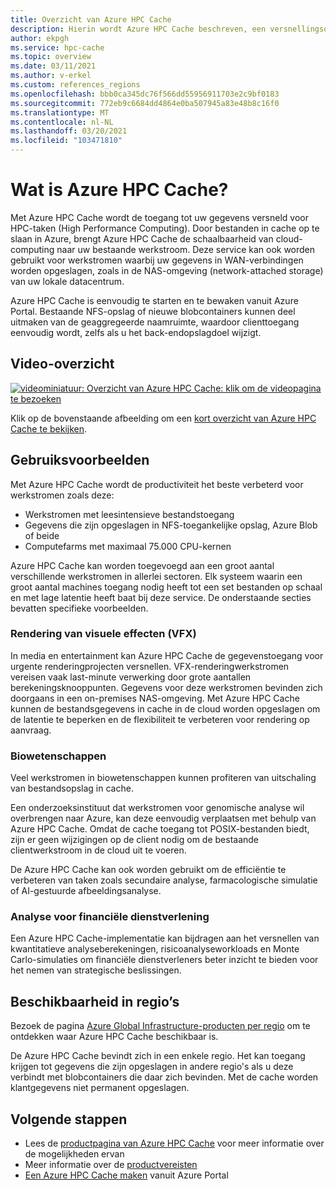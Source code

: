 ```yaml
---
title: Overzicht van Azure HPC Cache
description: Hierin wordt Azure HPC Cache beschreven, een versnellingsoplossing voor bestandstoegang voor High Performance Computing
author: ekpgh
ms.service: hpc-cache
ms.topic: overview
ms.date: 03/11/2021
ms.author: v-erkel
ms.custom: references_regions
ms.openlocfilehash: bbb0ca345dc76f566dd55956911703e2c9bf0183
ms.sourcegitcommit: 772eb9c6684dd4864e0ba507945a83e48b8c16f0
ms.translationtype: MT
ms.contentlocale: nl-NL
ms.lasthandoff: 03/20/2021
ms.locfileid: "103471810"
---
```

# <a name="what-is-azure-hpc-cache"></a>Wat is Azure HPC Cache?

Met Azure HPC Cache wordt de toegang tot uw gegevens versneld voor HPC-taken (High Performance Computing). Door bestanden in cache op te slaan in Azure, brengt Azure HPC Cache de schaalbaarheid van cloud-computing naar uw bestaande werkstroom. Deze service kan ook worden gebruikt voor werkstromen waarbij uw gegevens in WAN-verbindingen worden opgeslagen, zoals in de NAS-omgeving (network-attached storage) van uw lokale datacentrum.

Azure HPC Cache is eenvoudig te starten en te bewaken vanuit Azure Portal. Bestaande NFS-opslag of nieuwe blobcontainers kunnen deel uitmaken van de geaggregeerde naamruimte, waardoor clienttoegang eenvoudig wordt, zelfs als u het back-endopslagdoel wijzigt.

## <a name="overview-video"></a>Video-overzicht

[![videominiatuur: Overzicht van Azure HPC Cache: klik om de videopagina te bezoeken](media/video-1-overview.png)](https://azure.microsoft.com/resources/videos/hpc-cache-overview/)

Klik op de bovenstaande afbeelding om een [kort overzicht van Azure HPC Cache te bekijken](https://azure.microsoft.com/resources/videos/hpc-cache-overview/).

## <a name="use-cases"></a>Gebruiksvoorbeelden

Met Azure HPC Cache wordt de productiviteit het beste verbeterd voor werkstromen zoals deze:

* Werkstromen met leesintensieve bestandstoegang
* Gegevens die zijn opgeslagen in NFS-toegankelijke opslag, Azure Blob of beide
* Computefarms met maximaal 75.000 CPU-kernen

Azure HPC Cache kan worden toegevoegd aan een groot aantal verschillende werkstromen in allerlei sectoren. Elk systeem waarin een groot aantal machines toegang nodig heeft tot een set bestanden op schaal en met lage latentie heeft baat bij deze service. De onderstaande secties bevatten specifieke voorbeelden.

### <a name="visual-effects-vfx-rendering"></a>Rendering van visuele effecten (VFX)

In media en entertainment kan Azure HPC Cache de gegevenstoegang voor urgente renderingprojecten versnellen. VFX-renderingwerkstromen vereisen vaak last-minute verwerking door grote aantallen berekeningsknooppunten. Gegevens voor deze werkstromen bevinden zich doorgaans in een on-premises NAS-omgeving. Met Azure HPC Cache kunnen de bestandsgegevens in cache in de cloud worden opgeslagen om de latentie te beperken en de flexibiliteit te verbeteren voor rendering op aanvraag.

### <a name="life-sciences"></a>Biowetenschappen

Veel werkstromen in biowetenschappen kunnen profiteren van uitschaling van bestandsopslag in cache.

Een onderzoeksinstituut dat werkstromen voor genomische analyse wil overbrengen naar Azure, kan deze eenvoudig verplaatsen met behulp van Azure HPC Cache. Omdat de cache toegang tot POSIX-bestanden biedt, zijn er geen wijzigingen op de client nodig om de bestaande clientwerkstroom in de cloud uit te voeren.

De Azure HPC Cache kan ook worden gebruikt om de efficiëntie te verbeteren van taken zoals secundaire analyse, farmacologische simulatie of AI-gestuurde afbeeldingsanalyse.

### <a name="financial-services-analytics"></a>Analyse voor financiële dienstverlening

Een Azure HPC Cache-implementatie kan bijdragen aan het versnellen van kwantitatieve analyseberekeningen, risicoanalyseworkloads en Monte Carlo-simulaties om financiële dienstverleners beter inzicht te bieden voor het nemen van strategische beslissingen.

## <a name="region-availability"></a>Beschikbaarheid in regio’s

Bezoek de pagina [Azure Global Infrastructure-producten per regio](https://azure.microsoft.com/global-infrastructure/services/?products=hpc-cache) om te ontdekken waar Azure HPC Cache beschikbaar is.

De Azure HPC Cache bevindt zich in een enkele regio. Het kan toegang krijgen tot gegevens die zijn opgeslagen in andere regio's als u deze verbindt met blobcontainers die daar zich bevinden. Met de cache worden klantgegevens niet permanent opgeslagen.

## <a name="next-steps"></a>Volgende stappen

* Lees de [productpagina van Azure HPC Cache](https://azure.microsoft.com/services/hpc-cache) voor meer informatie over de mogelijkheden ervan
* Meer informatie over de [productvereisten](hpc-cache-prerequisites.md)
* [Een Azure HPC Cache maken](hpc-cache-create.md) vanuit Azure Portal
